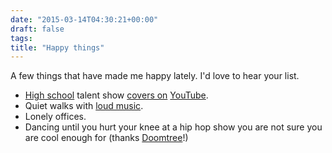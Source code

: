 ```yaml
---
date: "2015-03-14T04:30:21+00:00"
draft: false
tags: 
title: "Happy things"
---
```

A few things that have made me happy lately. I'd love to hear your list.

* [High school](https://www.youtube.com/watch?v=RWSgl-KjhhA) talent show [covers on](https://www.youtube.com/watch?v=BfOYGj2nxhg) [YouTube](https://www.youtube.com/watch?v=rabKhPE9rHI).
* Quiet walks with [loud music](https://www.youtube.com/watch?v=gD-rffbriWI).
* Lonely offices.
* Dancing until you hurt your knee at a hip hop show you are not sure you are cool enough for (thanks [Doomtree](http://doomtree.net)!)